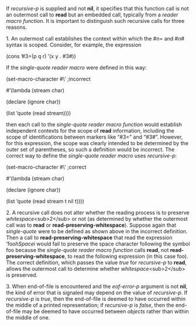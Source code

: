  

If *recursive-p* is supplied and not **nil**, it specifies that this function call is not an outermost call to **read** but an embedded call, typically from a *reader macro function*. It is important to distinguish such recursive calls for three reasons. 

1\. An outermost call establishes the context within which the #*n*= and #*n*# syntax is scoped. Consider, for example, the expression 

(cons ’#3=(p q r) ’(x y . #3#)) 

If the *single-quote reader macro* were defined in this way: 

(set-macro-character #\’ ;incorrect 

#’(lambda (stream char) 

(declare (ignore char)) 

(list ’quote (read stream)))) 

then each call to the *single-quote reader macro function* would establish independent contexts for the scope of **read** information, including the scope of identifications between markers like “#3=” and “#3#”. However, for this expression, the scope was clearly intended to be determined by the outer set of parentheses, so such a definition would be incorrect. The correct way to define the *single-quote reader macro* uses *recursive-p*: 

(set-macro-character #\’ ;correct 

#’(lambda (stream char) 

(declare (ignore char)) 

(list ’quote (read stream t nil t)))) 

2\. A recursive call does not alter whether the reading process is to preserve *whitespace*&#60;sub&#62;2&#60;/sub&#62; or not (as determined by whether the outermost call was to **read** or **read-preserving-whitespace**). Suppose again that *single-quote* were to be defined as shown above in the incorrect definition. Then a call to **read-preserving-whitespace** that read the expression ’foo*hSpacei* would fail to preserve the space character following the symbol foo because the *single-quote reader macro function* calls **read**, not **read-preserving-whitespace**, to read the following expression (in this case foo). The correct definition, which passes the value *true* for *recursive-p* to **read**, allows the outermost call to determine whether *whitespace*&#60;sub&#62;2&#60;/sub&#62; is preserved. 

3\. When end-of-file is encountered and the *eof-error-p* argument is not **nil**, the kind of error that is signaled may depend on the value of *recursive-p*. If *recursive-p* is *true*, then the end-of-file is deemed to have occurred within the middle of a printed representation; if *recursive-p* is *false*, then the end-of-file may be deemed to have occurred between *objects* rather than within the middle of one. 



 

 

